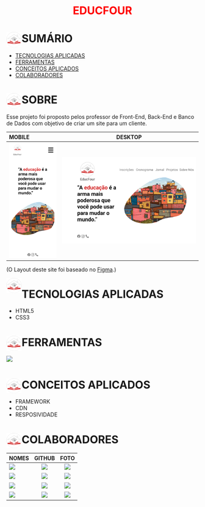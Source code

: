 # <div align="center"><span style="color:red">EDUCFOUR</span></div>

<div>
   <img src="./img/logo.png" align="left" width="40" align="center"/>
   <h1>SUMÁRIO</h1>
  
-  [TECNOLOGIAS APLICADAS](#tecnologias-aplicadas)
-  [FERRAMENTAS](#ferramentas)
-  [CONCEITOS APLICADOS](#conceitos-aplicados)
-  [COLABORADORES](#colaboradores)
   
</div>

<div>
   <img src="./img/logo.png" align="left" width="40" align="center"/>
   <h1>SOBRE</h1>   
</div>

Esse projeto foi proposto pelos professor de Front-End, Back-End e Banco de Dados com
objetivo de criar um site para um cliente.


| MOBILE                                     |             DESKTOP             |
| :----------------------------------------- | :-----------------------------: |
| <a href="https://oliveiraclara.github.io/educFour/"><img heigth="500" src="./img/home_mobile.png"/></a> | <a href="https://oliveiraclara.github.io/educFour/"><img src="./img/home.png" /></a> |

(O Layout deste site foi baseado no [Figma](https://www.figma.com/file/fs3OMtd84Y9Vs73ii53vpB/EducFour?type=design&node-id=6-45&t=zy85Bq1ZDZwWGJxr-0).)

   <img heigth="600" src="./img/logo.png" align="left" width="40" align="center"/>
   <h1>TECNOLOGIAS APLICADAS</h1>   
</div>

- HTML5
- CSS3

<div>
<img src="./img/logo.png" align="left" width="40" align="center"/>
<h1>FERRAMENTAS</h1> 
       <a href="https://skillicons.dev">
      <img src="https://skillicons.dev/icons?i=vscode,github,git,figma,html,css,js,postman,mysql&theme=dark" />
    </a>
</div>



<div>
   <img src="./img/logo.png" align="left" width="40" align="center"/>
   <h1>CONCEITOS APLICADOS</h1>   
</div>

- FRAMEWORK
- CDN
- RESPOSIVIDADE

<div>
   <img src="./img/logo.png" align="left" width="40" align="center"/>
   <h1>COLABORADORES</h1>   
</div>

| NOMES                                                                                                                                                                                      |                                               GITHUB                                               |                                       FOTO                                        |
| :----------------------------------------------------------------------------------------------------------------------------------------------------------------------------------------- | :------------------------------------------------------------------------------------------------: | :-------------------------------------------------------------------------------: |
| <a href="https://github.com/oliveiraclara"><img src="https://img.shields.io/badge/DESENVOLVEDORA-CLARA%20MARTINS%20OLIVEIRA-informational?style=for-the-badge&logo=appveyorlabelColor=FF00FF"></a> | <a href="https://github.com/oliveiraclara"><img src="https://skillicons.dev/icons?i=github&theme=dark"/></a> | <img src="https://avatars.githubusercontent.com/u/110606333?v=4" height="50"></a>  |
| <a href="https://github.com/StaniukaitisPaula"><img src="https://img.shields.io/badge/DESENVOLVEDORA-PAULA%20BLESA%20STANIUKATITIS-informational?style=for-the-badge&logo=appveyorlabelColor=222222"></a> |   <a href="https://github.com/StaniukaitisPaula"><img src="https://skillicons.dev/icons?i=github&theme="/></a>   | <img src="https://avatars.githubusercontent.com/u/110306119?v=4" height="50"></a> |
| <a href="https://github.com/rufinoguilherme633"><img src="https://img.shields.io/badge/DESENVOLVEDOR-GUILHERME%20RUFINO-informational?style=for-the-badge&logo=appveyorlabelColor=FF00FF"></a>   | <a href="https://github.com/rufinoguilherme633"><img src="https://skillicons.dev/icons?i=github&theme=dark"/></a> | <img src="https://avatars.githubusercontent.com/u/110607952?v=4" height="50"></a> |
| <a href="https://github.com/believeItalo"><img src="https://img.shields.io/badge/DESENVOLVEDOR-ITALO%20REIS%20ROSA%20DA%20SILVA-informational?style=for-the-badge&logo=appveyorlabelColor=FF00FF"></a>   | <a href="https://github.com/believeItalo"><img src="https://skillicons.dev/icons?i=github&theme=dark"/></a> | <img src="https://avatars.githubusercontent.com/u/93750672?v=4" height="50"></a> |
